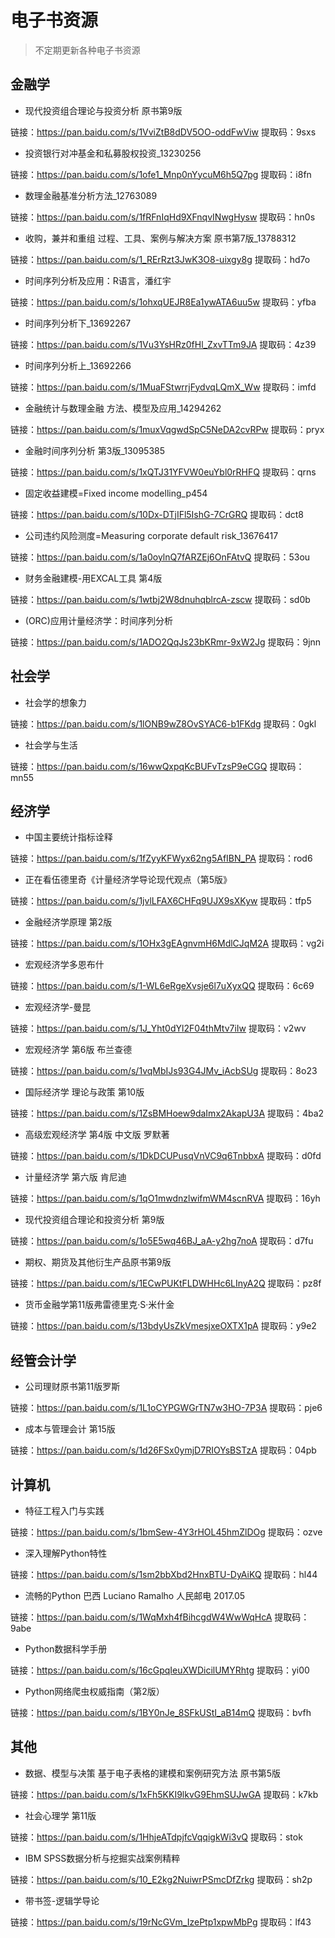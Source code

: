 # 电子书资源

> 不定期更新各种电子书资源



## 金融学

- 现代投资组合理论与投资分析  原书第9版

链接：https://pan.baidu.com/s/1VviZtB8dDV5OO-oddFwViw 
提取码：9sxs

- 投资银行对冲基金和私募股权投资_13230256

链接：https://pan.baidu.com/s/1ofe1_Mnp0nYycuM6h5Q7pg 
提取码：i8fn

- 数理金融基准分析方法_12763089

链接：https://pan.baidu.com/s/1fRFnIqHd9XFnqvINwgHysw 
提取码：hn0s 

- 收购，兼并和重组  过程、工具、案例与解决方案  原书第7版_13788312

链接：https://pan.baidu.com/s/1_RErRzt3JwK3O8-uixgy8g 
提取码：hd7o 

- 时间序列分析及应用：R语言，潘红宇

链接：https://pan.baidu.com/s/1ohxqUEJR8Ea1ywATA6uu5w 
提取码：yfba

- 时间序列分析下_13692267

链接：https://pan.baidu.com/s/1Vu3YsHRz0fHl_ZxvTTm9JA 
提取码：4z39

- 时间序列分析上_13692266

链接：https://pan.baidu.com/s/1MuaFStwrrjFydvqLQmX_Ww 
提取码：imfd

- 金融统计与数理金融  方法、模型及应用_14294262

链接：https://pan.baidu.com/s/1muxVqgwdSpC5NeDA2cvRPw 
提取码：pryx

- 金融时间序列分析 第3版_13095385

链接：https://pan.baidu.com/s/1xQTJ31YFVW0euYbl0rRHFQ 
提取码：qrns

- 固定收益建模=Fixed income modelling_p454

链接：https://pan.baidu.com/s/10Dx-DTjIFl5IshG-7CrGRQ 
提取码：dct8

- 公司违约风险测度=Measuring corporate default risk_13676417

链接：https://pan.baidu.com/s/1a0oylnQ7fARZEj6OnFAtvQ 
提取码：53ou

- 财务金融建模-用EXCAL工具 第4版

链接：https://pan.baidu.com/s/1wtbj2W8dnuhqblrcA-zscw 
提取码：sd0b

- (ORC)应用计量经济学：时间序列分析

链接：https://pan.baidu.com/s/1ADO2QqJs23bKRmr-9xW2Jg 
提取码：9jnn


## 社会学

- 社会学的想象力

链接：https://pan.baidu.com/s/1lONB9wZ8OvSYAC6-b1FKdg 
提取码：0gkl

- 社会学与生活

链接：https://pan.baidu.com/s/16wwQxpqKcBUFvTzsP9eCGQ 
提取码：mn55 



## 经济学

- 中国主要统计指标诠释

链接：https://pan.baidu.com/s/1fZyyKFWyx62ng5AfIBN_PA 
提取码：rod6

- 正在看伍德里奇《计量经济学导论现代观点（第5版》

链接：https://pan.baidu.com/s/1jvlLFAX6CHFq9UJX9sXKyw 
提取码：tfp5

- 金融经济学原理  第2版

链接：https://pan.baidu.com/s/1OHx3gEAgnvmH6MdlCJqM2A 
提取码：vg2i

- 宏观经济学多恩布什

链接：https://pan.baidu.com/s/1-WL6eRgeXvsje6l7uXyxQQ 
提取码：6c69

- 宏观经济学-曼昆

链接：https://pan.baidu.com/s/1J_Yht0dYl2F04thMtv7iIw 
提取码：v2wv

- 宏观经济学 第6版 布兰查德

链接：https://pan.baidu.com/s/1vqMbIJs93G4JMv_iAcbSUg 
提取码：8o23 

- 国际经济学  理论与政策  第10版

链接：https://pan.baidu.com/s/1ZsBMHoew9daImx2AkapU3A 
提取码：4ba2 

- 高级宏观经济学 第4版 中文版 罗默著

链接：https://pan.baidu.com/s/1DkDCUPusqVnVC9q6TnbbxA 
提取码：d0fd 

- 计量经济学 第六版 肯尼迪

链接：https://pan.baidu.com/s/1qO1mwdnzlwifmWM4scnRVA 
提取码：16yh

- 现代投资组合理论和投资分析 第9版

链接：https://pan.baidu.com/s/1o5E5wq46BJ_aA-y2hg7noA 
提取码：d7fu

- 期权、期货及其他衍生产品原书第9版

链接：https://pan.baidu.com/s/1ECwPUKtFLDWHHc6LInyA2Q 
提取码：pz8f

- 货币金融学第11版弗雷德里克·S·米什金

链接：https://pan.baidu.com/s/13bdyUsZkVmesjxeOXTX1pA 
提取码：y9e2 



## 经管会计学

- 公司理财原书第11版罗斯

链接：https://pan.baidu.com/s/1L1oCYPGWGrTN7w3HO-7P3A 
提取码：pje6 

- 成本与管理会计  第15版

链接：https://pan.baidu.com/s/1d26FSx0ymjD7RIOYsBSTzA 
提取码：04pb



## 计算机

- 特征工程入门与实践

链接：https://pan.baidu.com/s/1bmSew-4Y3rHOL45hmZlDOg 
提取码：ozve

- 深入理解Python特性

链接：https://pan.baidu.com/s/1sm2bbXbd2HnxBTU-DyAiKQ 
提取码：hl44

- 流畅的Python 巴西 Luciano Ramalho 人民邮电 2017.05

链接：https://pan.baidu.com/s/1WqMxh4fBihcgdW4WwWqHcA 
提取码：9abe 

- Python数据科学手册

链接：https://pan.baidu.com/s/16cGpqIeuXWDicilUMYRhtg 
提取码：yi00

- Python网络爬虫权威指南（第2版）

链接：https://pan.baidu.com/s/1BY0nJe_8SFkUStI_aB14mQ 
提取码：bvfh 



## 其他

- 数据、模型与决策  基于电子表格的建模和案例研究方法  原书第5版


链接：https://pan.baidu.com/s/1xFh5KKI9lkvG9EhmSUJwGA 
提取码：k7kb 

- 社会心理学  第11版

链接：https://pan.baidu.com/s/1HhjeATdpjfcVqqigkWi3vQ 
提取码：stok 

- IBM SPSS数据分析与挖掘实战案例精粹

链接：https://pan.baidu.com/s/10_E2kg2NuiwrPSmcDfZrkg 
提取码：sh2p

- 带书签-逻辑学导论

链接：https://pan.baidu.com/s/19rNcGVm_IzePtp1xpwMbPg 
提取码：lf43